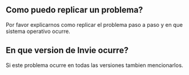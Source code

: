 ## Como puedo replicar un problema?
Por favor explicarnos como replicar el problema paso a paso y en que sistema operativo ocurre.
## En que version de Invie ocurre?
Si este problema ocurre en todas las versiones tambien mencionarlos.
